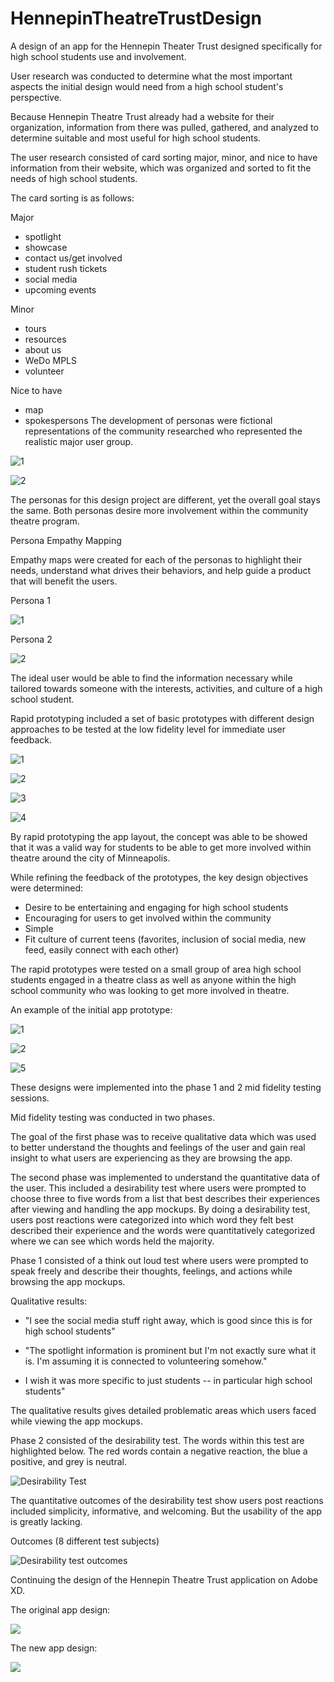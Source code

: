 # HennepinTheatreTrustDesign
A design of an app for the Hennepin Theater Trust designed specifically for high school students use and involvement. 

User research was conducted to determine what the most important aspects the initial design would need from a high school student's perspective. 

Because Hennepin Theatre Trust already had a website for their organization, information from there was pulled, gathered, and analyzed to determine suitable and most useful for high school students. 

The user research consisted of card sorting major, minor, and nice to have information from their website, which was organized and sorted to fit the needs of high school students.

The card sorting is as follows:

Major
* spotlight
* showcase
* contact us/get involved
* student rush tickets
* social media
* upcoming events


Minor
* tours
* resources
* about us
* WeDo MPLS
* volunteer

Nice to have
* map
* spokespersons 
The development of personas were fictional representations of the community researched who represented the realistic major user group. 

![1](https://github.com/MichelePiot/BrochureDesign/blob/master/Persona%201.png)

![2](https://github.com/MichelePiot/BrochureDesign/blob/master/Persona%202.png)

The personas for this design project are different, yet the overall goal stays the same. Both personas desire more involvement within the community theatre program. 

Persona Empathy Mapping

Empathy maps were created for each of the personas to highlight their needs, understand what drives their behaviors, and help guide a product that will benefit the users. 

Persona 1

![1](https://github.com/MichelePiot/BrochureDesign/blob/master/Empathy%20Map%20-%20Alex.png)

Persona 2

![2](https://github.com/MichelePiot/BrochureDesign/blob/master/Empathy%20Map%20-%20Jonah.png)

The ideal user would be able to find the information necessary while tailored towards someone with the interests, activities, and culture of a high school student. 

Rapid prototyping included a set of basic prototypes with different design approaches to be tested at the low fidelity level for immediate user feedback. 

![1](https://github.com/MichelePiot/BrochureDesign/blob/master/Rapid%20Prototyping%20%601.png)  

![2](https://github.com/MichelePiot/BrochureDesign/blob/master/Rapid%20Prototyping%202.png)

![3](https://github.com/MichelePiot/BrochureDesign/blob/master/Rapid%20Prototyping%203.png)

![4](https://github.com/MichelePiot/BrochureDesign/blob/master/Rapid%20Prototyping%204.png)

By rapid prototyping the app layout, the concept was able to be showed that it was a valid way for students to be able to get more involved within theatre around the city of Minneapolis. 

While refining the feedback of the prototypes, the key design objectives were determined:

* Desire to be entertaining and engaging for high school students 
* Encouraging for users to get involved within the community
* Simple
* Fit culture of current teens (favorites, inclusion of social media, new feed, easily connect with each other)

The rapid prototypes were tested on a small group of area high school students engaged in a theatre class as well as anyone within the high school community who was looking to get more involved in theatre. 

An example of the initial app prototype:

![1](https://github.com/MichelePiot/BrochureDesign/blob/master/Initial%20Design%201.png)

![2](https://github.com/MichelePiot/BrochureDesign/blob/master/Initial%20Design%202.png)

![5](https://github.com/MichelePiot/BrochureDesign/blob/master/Initial%20Design%205.png)

These designs were implemented into the phase 1 and 2 mid fidelity testing sessions. 

Mid fidelity testing was conducted in two phases. 

The goal of the first phase was to receive qualitative data which was used to better understand the thoughts and feelings of the user and gain real insight to what users are experiencing as they are browsing the app.  

The second phase was implemented to understand the quantitative data of the user. This included a desirability test where users were prompted to choose three to five words from a list that best describes their experiences after viewing and handling the app mockups. By doing a desirability test, users post reactions were categorized into which word they felt best described their experience and the words were quantitatively categorized where we can see which words held the majority. 

Phase 1 consisted of a think out loud test where users were prompted to speak freely and describe their thoughts, feelings, and actions while browsing the app mockups. 

Qualitative results:

* "I see the social media stuff right away, which is good since this is for high school students"

* "The spotlight information is prominent but I'm not exactly sure what it is. I'm assuming it is connected to volunteering somehow."

* I wish it was more specific to just students -- in particular high school students"

The qualitative results gives detailed problematic areas which users faced while viewing the app mockups. 

Phase 2 consisted of the desirability test. The words within this test are highlighted below. The red words contain a negative reaction, the blue a positive, and grey is neutral. 

![Desirability Test](https://github.com/MichelePiot/HennepinTheatreTrustApp/blob/master/ProjectFiles/Desirability%20Test%20.png)

The quantitative outcomes of the desirability test show users post reactions included simplicity, informative, and welcoming. But the usability of the app is greatly lacking. 

Outcomes (8 different test subjects)

![Desirability test outcomes](https://github.com/MichelePiot/BrochureDesign/blob/master/Desirability%20test%20outcomes.png)

Continuing the design of the Hennepin Theatre Trust application on Adobe XD. 

The original app design:

![](https://github.com/MichelePiot/HennepinTheatreTrustApp/blob/master/Original%20App%20Design%20Home%20Page.png)

The new app design:

![](https://github.com/MichelePiot/HennepinTheatreTrustApp/blob/master/New%20Home%20Page%20App%20Design.png)
